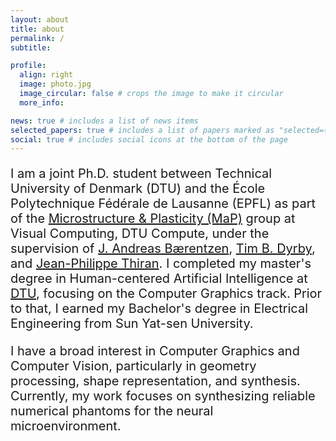 ```yaml
---
layout: about
title: about
permalink: /
subtitle: 

profile:
  align: right
  image: photo.jpg
  image_circular: false # crops the image to make it circular
  more_info: 

news: true # includes a list of news items
selected_papers: true # includes a list of papers marked as "selected={true}"
social: true # includes social icons at the bottom of the page
---
```

<div style="font-size: 20px;">
<p>I am a joint Ph.D. student between Technical University of Denmark (DTU) and the École Polytechnique Fédérale de Lausanne (EPFL) as part of the <a href="https://map.compute.dtu.dk/">Microstructure & Plasticity (MaP)</a> group at Visual Computing, DTU Compute, under the supervision of <a href="https://people.compute.dtu.dk/janba/">J. Andreas Bærentzen</a>, <a href="https://www.drcmr.dk/timd">Tim B. Dyrby</a>, and <a href="https://www.epfl.ch/labs/lts5/thiran.html/">Jean-Philippe Thiran</a>. I completed my master's degree in Human-centered Artificial Intelligence at <a href="https://www.dtu.dk/english/">DTU</a>, focusing on the Computer Graphics track. Prior to that, I earned my Bachelor's degree in Electrical Engineering from Sun Yat-sen University.</p>
    
<p>I have a broad interest in Computer Graphics and Computer Vision, particularly in geometry processing, shape representation, and synthesis. Currently, my work focuses on synthesizing reliable numerical phantoms for the neural microenvironment.</p>
</div>

